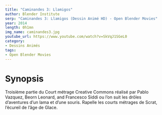 ```yaml
---
title: "Caminandes 3: Llamigos"
author: Blender Institute
serp: "Caminandes 3: Llamigos (Dessin Animé HD) - Open Blender Movies"
year: 2014
length: 0h1mn
img_name: caminandes3.jpg
youtube_url: https://www.youtube.com/watch?v=SkVqJ1SGeL0
category:
- Dessins Animés
tags:
- Open Blender Movies
---
```


# Synopsis
Troisième partie du Court métrage Creative Commons réalisé par Pablo Vazquez, Beorn Leonard, and Francesco Siddi ou l’on suit les drôles d’aventures d’un lama et d’une souris. Rapelle les courts métrages de Scrat, l’écureil de l’âge de Glace.